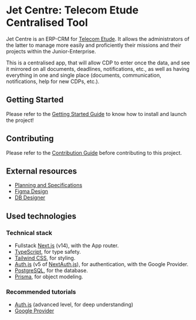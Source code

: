 # Jet Centre: Telecom Etude Centralised Tool

Jet Centre is an ERP-CRM for [Telecom Etude](https://telecom-etude.fr). It allows the administrators of the latter to manage more easily and proficiently their missions and their projects within the Junior-Enterprise.

This is a centralised app, that will allow CDP to enter once the data, and see it mirrored on all documents, deadlines, notifications, etc., as well as having everything in one and single place (documents, communication, notifications, help for new CDPs, etc.).

## Getting Started

Please refer to the [Getting Started Guide](GETTING_STARTED.md) to know how to install and launch the project!

## Contributing

Please refer to the [Contribution Guide](CONTRIBUTING.md) before contributing to this project.

## External resources

- [Planning and Specifications](https://docs.google.com/document/d/1CzvHDF7RaJH02KWRsCnQcQE092i8NNxbOPfbOsbXEHg/edit?usp=sharing)
- [Figma Design](https://www.figma.com/design/3MOoUXn1fM81b36aXTMpKJ/Telecom-Etude-Centralized-Tool?node-id=0-1&t=yhJvmaIEMpC5kIlt-1)
- [DB Designer](https://dbdesigner.page.link/URRwLbFdp8r9qiiF6)

## Used technologies

### Technical stack

- Fullstack [Next.js](https://nextjs.org/) (v14), with the App router.
- [TypeScript](https://www.typescriptlang.org/), for type safety.
- [Tailwind CSS](https://tailwindcss.com/), for styling.
- [Auth.js](https://authjs.dev/) (v5 of [NextAuth.js](https://next-auth.js.org/)), for authentication, with the Google Provider.
- [PostgreSQL](https://www.postgresql.org/), for the database.
- [Prisma](https://www.prisma.io/), for object modeling.

### Recommended tutorials

- [Auth.js](https://www.youtube.com/watch?v=1MTyCvS05V4) (advanced level, for deep understanding)
- [Google Provider](https://www.youtube.com/watch?v=Rs8018RO5YQ)
